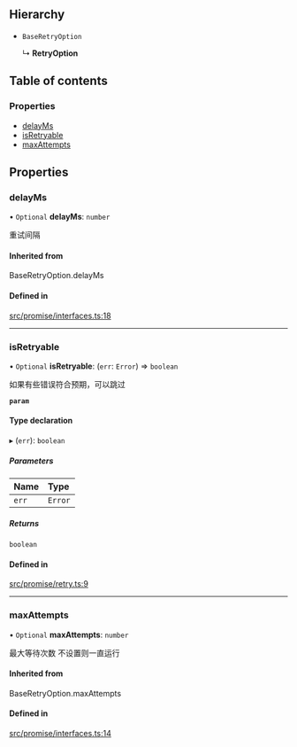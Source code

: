 ## Hierarchy

- `BaseRetryOption`

  ↳ **RetryOption**

## Table of contents

### Properties

- [delayMs](../wiki/Interface:%20RetryOption#delayms)
- [isRetryable](../wiki/Interface:%20RetryOption#isretryable)
- [maxAttempts](../wiki/Interface:%20RetryOption#maxattempts)

## Properties

### delayMs

• `Optional` **delayMs**: `number`

重试间隔

#### Inherited from

BaseRetryOption.delayMs

#### Defined in

[src/promise/interfaces.ts:18](https://github.com/planjs/utils/blob/f16b9fd/src/promise/interfaces.ts#L18)

___

### isRetryable

• `Optional` **isRetryable**: (`err`: `Error`) => `boolean`

如果有些错误符合预期，可以跳过

**`param`**

#### Type declaration

▸ (`err`): `boolean`

##### Parameters

| Name | Type |
| :------ | :------ |
| `err` | `Error` |

##### Returns

`boolean`

#### Defined in

[src/promise/retry.ts:9](https://github.com/planjs/utils/blob/f16b9fd/src/promise/retry.ts#L9)

___

### maxAttempts

• `Optional` **maxAttempts**: `number`

最大等待次数
不设置则一直运行

#### Inherited from

BaseRetryOption.maxAttempts

#### Defined in

[src/promise/interfaces.ts:14](https://github.com/planjs/utils/blob/f16b9fd/src/promise/interfaces.ts#L14)
